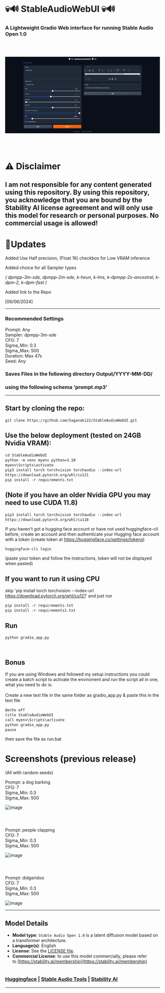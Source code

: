 # 💀🔊 StableAudioWebUI 💀🔊

### A Lightweight Gradio Web interface for running Stable Audio Open 1.0 
<br>
<br>

![image](assets/screenshot0.png)

<br>
<br>

# ⚠ Disclaimer

## I am not responsible for any content generated using this repository. By using this repository, you acknowledge that you are bound by the Stability AI license agreement and will only use this model for research or personal purposes. No commercial usage is allowed! <br>

# 🚀Updates
Added Use Half precision, (Float 16) checkbox for Low VRAM inference <br>

Added choice for all Sampler types <br>

*( dpmpp-3m-sde, dpmpp-2m-sde, k-heun, k-lms, k-dpmpp-2s-ancestral, k-dpm-2, k-dpm-fast )* <br>

Added link to the Repo <br>

[06/06/2024]

---

### Recommended Settings
Prompt: Any <br>
Sampler: dpmpp-3m-sde <br>
CFG: 7 <br>
Sigma_Min: 0.3 <br>
Sigma_Max: 500 <br>
Duration: Max 47s <br>
Seed: Any <br>

### Saves Files in the following directory Output/YYYY-MM-DD/ <br>
### using the following schema 'prompt.mp3' <br>

---

 ## Start by cloning the repo:
 
    git clone https://github.com/Saganaki22/StableAudioWebUI.git

    
## Use the below deployment (tested on 24GB Nvidia VRAM):

    cd StableAudioWebUI
    python -m venv myenv python=3.10
    myenv\Scripts\activate
    pip3 install torch torchvision torchaudio --index-url https://download.pytorch.org/whl/cu121
    pip install -r requirements.txt

    
## (Note if you have an older Nvidia GPU you may need to use CUDA 11.8)

    pip3 install torch torchvision torchaudio --index-url https://download.pytorch.org/whl/cu118

 If you haven't got a hugging face account or have not used huggingface-cli before, create an account and then authenticate your Hugging face account with a token (create token at https://huggingface.co/settings/tokens)

    huggingface-cli login

  (paste your token and follow the instructions, token will not be displayed when pasted)

  ## If you want to run it using CPU <br> 
  skip 'pip install torch torchvision --index-url https://download.pytorch.org/whl/cu121' and just run

    pip install -r requirements.txt
    pip install -r requirements1.txt

## Run


    python gradio_app.py
    
<br>

## Bonus
If you are using Windows and followed my setup instructions you could create a batch script to activate the enviroment and run the script all in one, what you need to do is: <br>
<br>
Create a new text file in the same folder as gradio_app.py & paste this in the text file

    @echo off
    title StableAudioWebUI
    call myenv\Scripts\activate
    python gradio_app.py
    pause

then save the file as run.bat

# Screenshots (previous release)

(All with random seeds) <br>

Prompt: a dog barking <br>
CFG: 7 <br>
Sigma_Min: 0.3 <br>
Sigma_Max: 500 <br>

![image](https://github.com/Saganaki22/StableAudioWebUI/blob/main/assets/screenshot1.png)

#
<br>
Prompt: people clapping <br>
CFG: 7 <br>
Sigma_Min: 0.3 <br>
Sigma_Max: 500 <br>

![image](https://github.com/Saganaki22/StableAudioWebUI/blob/main/assets/screenshot2.png)

#
<br>
Prompt: didgeridoo <br>
CFG: 7 <br>
Sigma_Min: 0.3 <br>
Sigma_Max: 500 <br>

![image](https://github.com/Saganaki22/StableAudioWebUI/blob/main/assets/screenshot3.png)

---

## Model Details

- **Model type**: `Stable Audio Open 1.0` is a latent diffusion model based on a transformer architecture.
- **Language(s)**: English
- **License**: See the [LICENSE file](https://huggingface.co/stabilityai/stable-audio-open-1.0/blob/main/LICENSE).
- **Commercial License**: to use this model commercially, please refer to [https://stability.ai/membership](https://stability.ai/membership)

#

### [Huggingface](https://huggingface.co/stabilityai/stable-audio-open-1.0)   |   [Stable Audio Tools](https://github.com/Stability-AI/stable-audio-tools)   |   [Stability AI](https://stability.ai/news/introducing-stable-audio-open)

---

